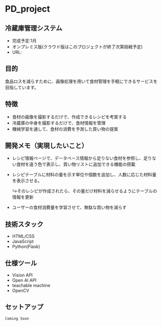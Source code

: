 # PD_project
## 冷蔵庫管理システム
- 完成予定:1月
- オンプレミス版(クラウド版はこのプロジェクトが終了次第挑戦予定)
- URL: 

## 目的
食品ロスを減らすために、画像処理を用いて食材管理を手軽にできるサービスを目指しています。

## 特徴

- 食材の画像を撮影するだけで、作成できるレシピを考案する
- 冷蔵庫の中身を撮影するだけで、食材情報を管理
- 機械学習を通して、食材の消費を予測した買い物の提案

## 開発メモ（実現したいこと）
- レシピ情報ページで、データベース情報から足りない食材を参照し、足りない食材を違う色で表示し、買い物リストに追加できる機能の搭載
- レシピテーブルに材料の量を示す単位や個数を追加し、人数に応じた材料量を表示させる。

  ↪︎そのレシピが作成されたら、その量だけ材料を減らせるようにテーブルの情報を更新
- ユーザーの食材消費量を学習させて、無駄な買い物を減らす

## 技術スタック

- HTML/CSS
- JavaScript
- Python(Flask)
  
## 仕様ツール
- Vision API
- Open AI API
- teachable machine
- OpenCV

## セットアップ

```bash
Coming Soon
